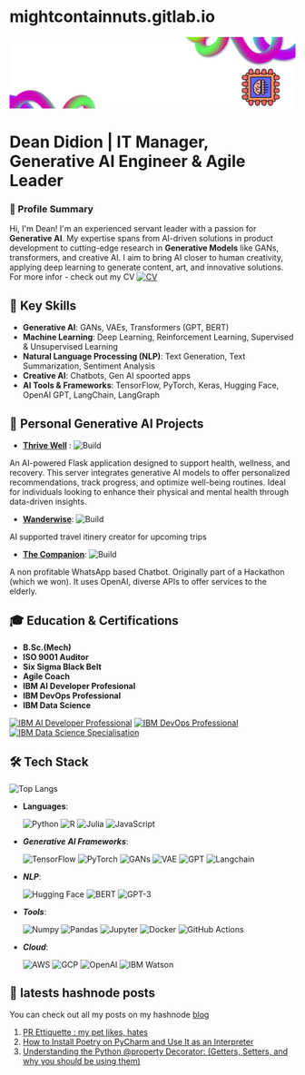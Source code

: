 # mightcontainnuts.gitlab.io
![Logo](new_logo.png)


# Dean Didion | IT Manager, Generative AI Engineer & Agile Leader

### 🚀 Profile Summary
Hi, I'm Dean! I'm an experienced servant leader with a passion for **Generative AI**. My expertise spans from AI-driven solutions in product development to cutting-edge research in **Generative Models** like GANs, transformers, and creative AI. I aim to bring AI closer to human creativity, applying deep learning to generate content, art, and innovative solutions.
For more infor - check out my CV
[![CV](cert.png "Click to view my CV")](https://github.com/MightContainNuts/MightContainNuts#:~:text=202503_Resume_Eng.pdf)


## 🌟 Key Skills
- **Generative AI**: GANs, VAEs, Transformers (GPT, BERT)
- **Machine Learning**: Deep Learning, Reinforcement Learning, Supervised & Unsupervised Learning
- **Natural Language Processing (NLP)**: Text Generation, Text Summarization, Sentiment Analysis
- **Creative AI**: Chatbots, Gen AI spoorted apps
- **AI Tools & Frameworks**: TensorFlow, PyTorch, Keras, Hugging Face, OpenAI GPT, LangChain, LangGraph

## 🚀 Personal Generative AI Projects
- **[Thrive Well](https://github.com/MightContainNuts/thrive_well)** :  ![Build](https://img.shields.io/badge/build-passing-brightgreen)

An AI-powered Flask application designed to support health, wellness, and recovery. This server integrates generative AI models to offer personalized recommendations, track progress, and optimize well-being routines. Ideal for individuals looking to enhance their physical and mental health through data-driven insights.

- **[Wanderwise](https://github.com/MightContainNuts/wanderwise)**: ![Build](https://img.shields.io/badge/build-passing-brightgreen)

AI supported travel itinery creator for upcoming trips

- **[The Companion](https://github.com/yhupe/the-companion)**: ![Build](https://img.shields.io/badge/build-passing-brightgreen)
  
A non profitable WhatsApp based Chatbot. Originally part of a Hackathon (which we won). It uses OpenAI, diverse APIs to offer services to the elderly.   


## 🎓 Education & Certifications
- **B.Sc.(Mech)**
- **ISO 9001 Auditor**
- **Six Sigma Black Belt**
- **Agile Coach**
- **IBM AI Developer Profesional**
- **IBM DevOps Professional**
- **IBM Data Science**
  
[![IBM AI Developer Professional](cert.png "Click to view IBM AI Developer Professional certificate")](https://www.coursera.org/account/accomplishments/specialization/certificate/FH69YBY7P8O9)
[![IBM DevOps Professional](cert.png "Click to view IBM DevOps Professional certificate")](https://www.coursera.org/account/accomplishments/specialization/certificate/YG2HCI8SQXHH)
[![IBM Data Science Specialisation](cert.png "Click to view IBM Data Science certificate")](https://www.coursera.org/account/accomplishments/professional-cert/XBUKLSUI8F82)


## 🛠 Tech Stack
![Top Langs](https://github-readme-stats.vercel.app/api/top-langs/?username=MightContainNuts&layout=compact&theme=radical)

- **Languages**:
  
  ![Python](https://img.shields.io/badge/Python-3.12-blue)
  ![R](https://img.shields.io/badge/R-4.0.5-blue)
  ![Julia](https://img.shields.io/badge/Julia-1.11-green)
  ![JavaScript](https://img.shields.io/badge/JavaScript-ES6-yellow)

- ***Generative AI Frameworks***:
  
  ![TensorFlow](https://img.shields.io/badge/TensorFlow-2.0-green)
  ![PyTorch](https://img.shields.io/badge/PyTorch-1.9-red)
  ![GANs](https://img.shields.io/badge/GANs-black)
  ![VAE](https://img.shields.io/badge/VAE-blue)
  ![GPT](https://img.shields.io/badge/GPT-3.5-orange)
  ![Langchain](https://img.shields.io/badge/Langchain-1.3.3-green)
  

- ***NLP***:
  
  ![Hugging Face](https://img.shields.io/badge/Hugging%20Face-blue)
  ![BERT](https://img.shields.io/badge/BERT-orange)
  ![GPT-3](https://img.shields.io/badge/GPT-3-blue)

- ***Tools***:
  
  ![Numpy](https://img.shields.io/badge/Numpy-1.21-orange)
  ![Pandas](https://img.shields.io/badge/Pandas-1.3.3-blue)
  ![Jupyter](https://img.shields.io/badge/Jupyter-Notebook-yellow)
  ![Docker](https://img.shields.io/badge/Docker-20.10-blue)
  ![GitHub Actions](https://img.shields.io/badge/GitHub%20Actions-2.0-yellowgreen)

- ***Cloud***:
  
  ![AWS](https://img.shields.io/badge/AWS-EC2-orange)
  ![GCP](https://img.shields.io/badge/GCP-Google%20Cloud-blue)
  ![OpenAI](https://img.shields.io/badge/OpenAI-API-blue)
  ![IBM Watson](https://img.shields.io/badge/IBM%20Watson-AI-orange)


## 📝 latests hashnode posts

You can check out all my posts on my hashnode 
[blog](https://surestride.hashnode.dev/?source=top_nav_blog_home)

<!-- BEGIN HASHNODE ARTICLES -->
1. [PR Ettiquette : my pet likes, hates](https://surestride.hashnode.dev/pr-ettiquette-my-pet-likes-hates)
2. [How to Install Poetry on PyCharm and Use It as an Interpreter](https://surestride.hashnode.dev/how-to-install-poetry-on-pycharm-and-use-it-as-an-interpreter)
3. [Understanding the Python @property Decorator:  (Getters, Setters, and why you should be using them)](https://surestride.hashnode.dev/understanding-the-python-property-decorator-getters-setters-and-why-you-should-be-using-them)
<!-- END HASHNODE ARTICLES -->

